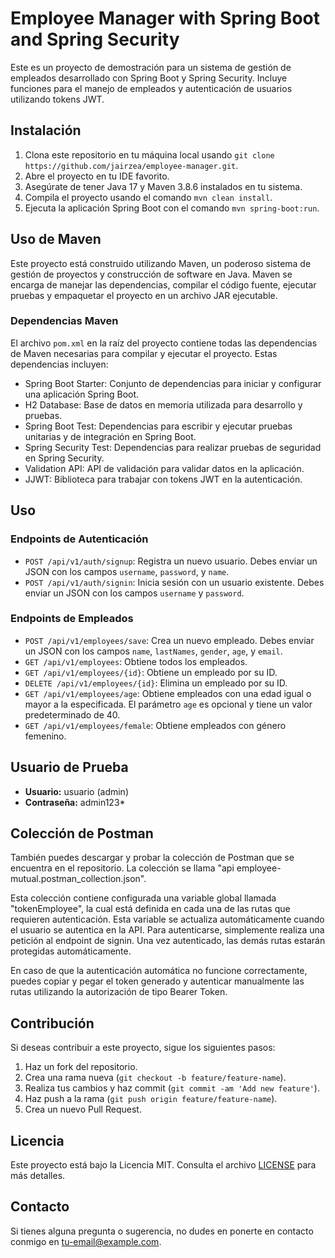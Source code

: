 # Employee Manager with Spring Boot and Spring Security

Este es un proyecto de demostración para un sistema de gestión de empleados desarrollado con Spring Boot y Spring Security. Incluye funciones para el manejo de empleados y autenticación de usuarios utilizando tokens JWT.

## Instalación

1. Clona este repositorio en tu máquina local usando `git clone https://github.com/jairzea/employee-manager.git`.
2. Abre el proyecto en tu IDE favorito.
3. Asegúrate de tener Java 17 y Maven 3.8.6 instalados en tu sistema.
4. Compila el proyecto usando el comando `mvn clean install`.
5. Ejecuta la aplicación Spring Boot con el comando `mvn spring-boot:run`.

## Uso de Maven

Este proyecto está construido utilizando Maven, un poderoso sistema de gestión de proyectos y construcción de software en Java. Maven se encarga de manejar las dependencias, compilar el código fuente, ejecutar pruebas y empaquetar el proyecto en un archivo JAR ejecutable.

### Dependencias Maven

El archivo `pom.xml` en la raíz del proyecto contiene todas las dependencias de Maven necesarias para compilar y ejecutar el proyecto. Estas dependencias incluyen:

- Spring Boot Starter: Conjunto de dependencias para iniciar y configurar una aplicación Spring Boot.
- H2 Database: Base de datos en memoria utilizada para desarrollo y pruebas.
- Spring Boot Test: Dependencias para escribir y ejecutar pruebas unitarias y de integración en Spring Boot.
- Spring Security Test: Dependencias para realizar pruebas de seguridad en Spring Security.
- Validation API: API de validación para validar datos en la aplicación.
- JJWT: Biblioteca para trabajar con tokens JWT en la autenticación.

## Uso

### Endpoints de Autenticación

- `POST /api/v1/auth/signup`: Registra un nuevo usuario. Debes enviar un JSON con los campos `username`, `password`, y `name`.
- `POST /api/v1/auth/signin`: Inicia sesión con un usuario existente. Debes enviar un JSON con los campos `username` y `password`.

### Endpoints de Empleados

- `POST /api/v1/employees/save`: Crea un nuevo empleado. Debes enviar un JSON con los campos `name`, `lastNames`, `gender`, `age`, y `email`.
- `GET /api/v1/employees`: Obtiene todos los empleados.
- `GET /api/v1/employees/{id}`: Obtiene un empleado por su ID.
- `DELETE /api/v1/employees/{id}`: Elimina un empleado por su ID.
- `GET /api/v1/employees/age`: Obtiene empleados con una edad igual o mayor a la especificada. El parámetro `age` es opcional y tiene un valor predeterminado de 40.
- `GET /api/v1/employees/female`: Obtiene empleados con género femenino.

## Usuario de Prueba

- **Usuario:** usuario (admin)
- **Contraseña:** admin123\*

## Colección de Postman

También puedes descargar y probar la colección de Postman que se encuentra en el repositorio. La colección se llama "api employee-mutual.postman_collection.json".

Esta colección contiene configurada una variable global llamada "tokenEmployee", la cual está definida en cada una de las rutas que requieren autenticación. Esta variable se actualiza automáticamente cuando el usuario se autentica en la API. Para autenticarse, simplemente realiza una petición al endpoint de signin. Una vez autenticado, las demás rutas estarán protegidas automáticamente.

En caso de que la autenticación automática no funcione correctamente, puedes copiar y pegar el token generado y autenticar manualmente las rutas utilizando la autorización de tipo Bearer Token.

## Contribución

Si deseas contribuir a este proyecto, sigue los siguientes pasos:

1. Haz un fork del repositorio.
2. Crea una rama nueva (`git checkout -b feature/feature-name`).
3. Realiza tus cambios y haz commit (`git commit -am 'Add new feature'`).
4. Haz push a la rama (`git push origin feature/feature-name`).
5. Crea un nuevo Pull Request.

## Licencia

Este proyecto está bajo la Licencia MIT. Consulta el archivo [LICENSE](LICENSE) para más detalles.

## Contacto

Si tienes alguna pregunta o sugerencia, no dudes en ponerte en contacto conmigo en [tu-email@example.com](mailto:tu-email@example.com).

```

```
